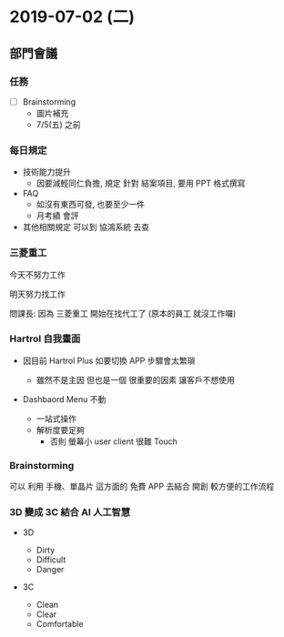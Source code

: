 # 2019-07-02 (二)

## 部門會議

### 任務

- [ ] Brainstorming
  - 圖片補充
  - 7/5(五) 之前

### 每日規定

- 技術能力提升
  - 因要減輕同仁負擔, 規定 針對 結案項目, 要用 PPT 格式撰寫
- FAQ
  - 如沒有東西可發, 也要至少一件
  - 月考績 會評
- 其他相關規定 可以到 協鴻系統 去查

### 三菱重工

今天不努力工作

明天努力找工作

問課長: 因為 三菱重工 開始在找代工了 (原本的員工 就沒工作囉)

### Hartrol 自我畫面

- 因目前 Hartrol Plus 如要切換 APP 步驟會太繁瑣

  - 雖然不是主因 但也是一個 很重要的因素 讓客戶不想使用

- Dashbaord Menu 不動
  - 一站式操作
  - 解析度要足夠
    - 否則 螢幕小 user client 很難 Touch

### Brainstorming

可以 利用 手機、單晶片 這方面的 免費 APP 去結合
開創 較方便的工作流程

### 3D 變成 3C 結合 AI 人工智慧

- 3D

  - Dirty
  - Difficult
  - Danger

- 3C
  - Clean
  - Clear
  - Comfortable

